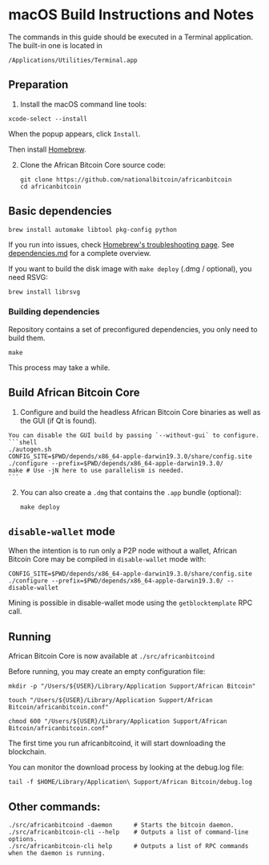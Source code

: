 # macOS Build Instructions and Notes

The commands in this guide should be executed in a Terminal application.
The built-in one is located in
```
/Applications/Utilities/Terminal.app
```

## Preparation

1. Install the macOS command line tools:

```shell
xcode-select --install
```

When the popup appears, click `Install`.

Then install [Homebrew](https://brew.sh).

2. Clone the African Bitcoin Core source code:
    ```shell
    git clone https://github.com/nationalbitcoin/africanbitcoin
    cd africanbitcoin
    ```

## Basic dependencies
```shell
brew install automake libtool pkg-config python
```

If you run into issues, check [Homebrew's troubleshooting page](https://docs.brew.sh/Troubleshooting).
See [dependencies.md](dependencies.md) for a complete overview.

If you want to build the disk image with `make deploy` (.dmg / optional), you need RSVG:
```shell
brew install librsvg
```
### Building dependencies

Repository contains a set of preconfigured dependencies, you only need to build them.

```cd depends
make
```

This process may take a while.

## Build African Bitcoin Core

1.    Configure and build the headless African Bitcoin Core binaries as well as the GUI (if Qt is found).

    You can disable the GUI build by passing `--without-gui` to configure.
    ```shell
    ./autogen.sh
    CONFIG_SITE=$PWD/depends/x86_64-apple-darwin19.3.0/share/config.site ./configure --prefix=$PWD/depends/x86_64-apple-darwin19.3.0/
    make # Use -jN here to use parallelism is needed.
    ```

2.  You can also create a  `.dmg` that contains the `.app` bundle (optional):
    ```shell
    make deploy
    ```

## `disable-wallet` mode
When the intention is to run only a P2P node without a wallet, African Bitcoin Core may be
compiled in `disable-wallet` mode with:
```shell
CONFIG_SITE=$PWD/depends/x86_64-apple-darwin19.3.0/share/config.site ./configure --prefix=$PWD/depends/x86_64-apple-darwin19.3.0/ --disable-wallet
```

Mining is possible in disable-wallet mode using the `getblocktemplate` RPC call.

## Running
African Bitcoin Core is now available at `./src/africanbitcoind`

Before running, you may create an empty configuration file:
```shell
mkdir -p "/Users/${USER}/Library/Application Support/African Bitcoin"

touch "/Users/${USER}/Library/Application Support/African Bitcoin/africanbitcoin.conf"

chmod 600 "/Users/${USER}/Library/Application Support/African Bitcoin/africanbitcoin.conf"
```

The first time you run africanbitcoind, it will start downloading the blockchain. 

You can monitor the download process by looking at the debug.log file:
```shell
tail -f $HOME/Library/Application\ Support/African Bitcoin/debug.log
```

## Other commands:
```shell
./src/africanbitcoind -daemon      # Starts the bitcoin daemon.
./src/africanbitcoin-cli --help    # Outputs a list of command-line options.
./src/africanbitcoin-cli help      # Outputs a list of RPC commands when the daemon is running.
```
